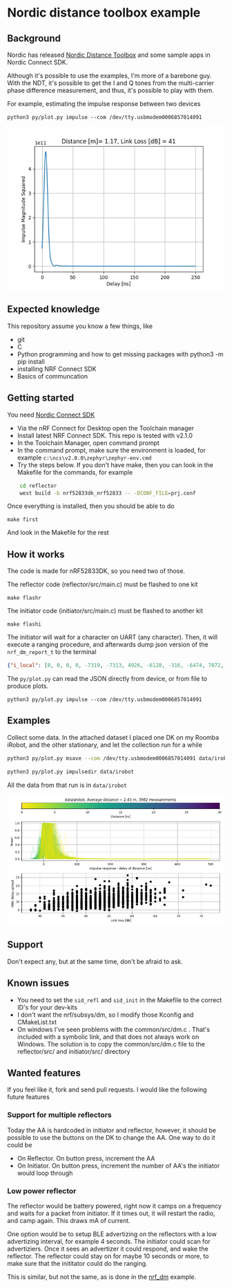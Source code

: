 
# Nordic distance toolbox example

## Background
Nordic has released [Nordic Distance Toolbox](https://github.com/nrfconnect/sdk-nrfxlib/tree/main/nrf_dm) and some sample apps in Nordic
Connect SDK.

Although it's possible to use the examples, I'm more of a barebone guy. With the
NDT, it's possible to get the I and Q tones from the multi-carrier phase
difference measurement, and thus, it's possible to play with them.

For example, estimating the impulse response between two devices 

    python3 py/plot.py impulse --com /dev/tty.usbmodem0006857014091

![](media/impulse.png)

## Expected knowledge
This repository assume you know a few things, like
* git 
* C
* Python programming and how to get missing packages with python3 -m pip install <package>
* installing NRF Connect SDK
* Basics of communcation


## Getting started

You need [Nordic Connect
SDK](https://developer.nordicsemi.com/nRF_Connect_SDK/doc/latest/nrf/index.html)

- Via the nRF Connect for Desktop open the Toolchain manager
- Install latest NRF Connect SDK. This repo is tested with v2.1.0
- In the Toolchain Manager, open command prompt 
- In the command prompt, make sure the environment is loaded, for example `c:\ncs\v2.0.0\zephyr\zephyr-env.cmd`
- Try the steps below. If you don't have make, then you can look in the Makefile
for the commands, for example 
``` bash
    cd reflector
    west build -b nrf52833dk_nrf52833 -- -DCONF_FILE=prj.conf
```


Once everything is installed, then you should be able to do

    make first
    
    
And look in the Makefile for the rest


## How it works

The code is made for nRF52833DK, so you need two of those.

The reflector code (reflector/src/main.c) must be flashed to one kit
    
    make flashr

The initiator code (initiator/src/main.c) must be flashed to another kit

    make flashi
    
The initiator will wait for a character on UART (any character). Then,
it will execute a ranging procedure, and afterwards dump json version of the
`nrf_dm_report_t` to the terminal


``` json
{"i_local": [0, 0, 0, 0, -7319, -7313, 4926, -6128, -316, -6474, 7072, -4938, -6043, 6389, 6451, 1381, -43, 1325, -5936, 5771, -2543, 294, 1164, -2840, -2087, 1769, 5671, -721, 3287, 2414, 3323, -2681, 502, -3325, 4849, 4444, -4889, 401, -4510, -4476, 3529, -3800, -4655, -912, -2990, -1097, 103, 4481, 4393, 1313, 2873, -363, -2859, -3791, -3363, -3471, 4228, -3889, 3721, -1410, 2003, 3972, -1836, -4289, 4037, -4360, -2153, 4321, -4289, 1402, -3008, 3359, -1563, -4496, -4156, 3462, -4343, 4222, 4669, 0], "q_local": [0, 0, 0, 0, -364, -61, 5351, 3895, -7200, 3021, -467, -5019, -3498, 2597, -2164, 6584, -6651, 6433, 2540, 2679, -5738, 6155, -5974, 5254, -5507, 5512, 187, -5556, -4430, 4817, -4196, 4518, -5164, -3922, 1418, -2230, -715, -4866, -1788, -1699, -3170, -2773, 154, 4517, 3464, -4430, 4527, -75, 790, -4252, 3371, 4407, -3372, -2217, -2750, 2586, 945, -1886, 2135, -4063, -3829, 1589, -3897, 405, 1644, 232, 3838, 924, -1293, 4290, 3400, -3106, 4343, -1094, 2077, -3096, 1719, 2030, -728, 0], "i_remote": [0, 0, 0, 0, 5710, 5989, -7324, 3591, 3350, 5030, -6847, 5855, 6503, -6543, -6564, -464, -1542, 438, 6411, -4283, -300, 3063, -4365, 5485, -2258, 2487, -3862, -3738, -5358, 2812, -5129, 5100, -4618, -2281, -600, -3515, 853, -4604, -651, -749, -3645, -2250, 347, 4398, 3497, -4295, 4352, 430, 1171, -3933, 3643, 4112, -3764, -2842, -3281, 1332, 2355, -3110, 3499, -4108, -2476, 3362, -4141, -1953, 3553, -2523, 1715, 3466, -3766, 3917, -91, 1166, 993, -4326, -2630, 1970, -3471, 4563, 4217, 0], "q_remote": [0, 0, 0, 0, 5040, 4644, 1654, 6545, -6608, 5305, -2380, -4142, -2668, 2403, -2024, 6733, -6474, 6522, 296, 4674, -6221, 5276, -4122, 2141, -5334, 5117, 4011, -4005, -187, 4442, 762, -196, -2027, -4395, 4849, 3287, -4688, -1033, -4621, -4555, 2730, -3930, -4468, -576, -2671, -932, -1, 4328, 4128, 1713, 2240, -1044, -1951, -3124, -2609, -3957, 3450, -2756, 2266, 603, 3341, 2447, 338, -3732, 2254, -3444, -3951, 2590, -2201, -2038, -4478, 4345, -4428, -1417, -3742, 4171, -3030, -869, 1984, 0], "ifft[mm]": 1096, "phase_slope[mm]": 1522, "rssi_openspace[mm]": 501, "best[mm]": 1096, "link_loss[dB]": 34, "rssi_local[dB]": 27, "rssi_remote[dB]": 26, "txpwr_local[dB]": 8, "txpwr_remote[dB]": 8, "quality": 0}
```

The `py/plot.py` can read the JSON directly from device, or from file to produce plots.

    python3 py/plot.py impulse --com /dev/tty.usbmodem0006857014091

## Examples 

Collect some data. In the attached dataset I placed one DK on my Roomba iRobot,
and the other stationary, and let the collection run for a while

``` bash
python3 py/plot.py msave --com /dev/tty.usbmodem0006857014091 data/irobot --count 100
```

``` bash
python3 py/plot.py impulsedir data/irobot
```

All the data from that run is in `data/irobot`

![](media/data_irobot.png)



## Support

Don't expect any, but at the same time, don't be afraid to ask.

## Known issues

- You need to set the `sid_refl` and `sid_init` in the Makefile to the correct ID's for your
  dev-kits 
- I don't want the nrf/subsys/dm, so I modify those Kconfig and CMakeList.txt
- On windows I've seen problems with the common/src/dm.c . That's included with
  a symbolic link, and that does not always work on Windows. The solution is to
  copy the common/src/dm.c file to the reflector/src/ and initiator/src/ directory

## Wanted features
If you feel like it, fork and send pull requests. I would like the following
future features

### Support for multiple reflectors
Today the AA is hardcoded in initiator and reflector, however, it should be
possible to use the buttons on the DK to change the AA. One way to do it could
be
- On Reflector. On button press, increment the AA
- On Initiator. On button press, increment the number of AA's the initiator
  would loop through
  
### Low power reflector 
The reflector would be battery powered, right now it camps on a frequency and
waits for a packet from initiator. If it times out, it will restart the radio,
and camp again. This draws mA of current. 

One option would be to setup BLE advertizing on the reflectors with a low advertizing interval,
for example 4 seconds. The initiator could scan for advertiziers. Once it sees
an advertizer it could respond, and wake the reflector. The reflector could stay
on for maybe 10 seconds or more, to make sure that the inititator could do the
ranging. 

This is similar, but not the same, as is done in the
[nrf_dm](https://developer.nordicsemi.com/nRF_Connect_SDK/doc/2.0.0/nrf/samples/bluetooth/nrf_dm/README.html) example.

